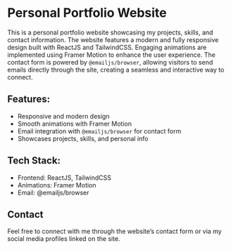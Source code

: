# Personal Portfolio Website

This is a personal portfolio website showcasing my projects, skills, and contact information. The website features a modern and fully responsive design built with ReactJS and TailwindCSS. Engaging animations are implemented using Framer Motion to enhance the user experience. The contact form is powered by `@emailjs/browser`, allowing visitors to send emails directly through the site, creating a seamless and interactive way to connect.

## Features:
- Responsive and modern design
- Smooth animations with Framer Motion
- Email integration with `@emailjs/browser` for contact form
- Showcases projects, skills, and personal info

## Tech Stack:
- Frontend: ReactJS, TailwindCSS
- Animations: Framer Motion
- Email: @emailjs/browser

## Contact
Feel free to connect with me through the website’s contact form or via my social media profiles linked on the site.
